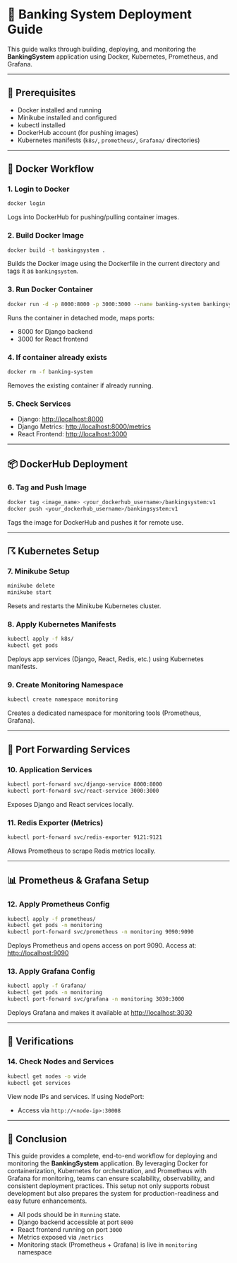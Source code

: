 # 🏦 Banking System Deployment Guide

This guide walks through building, deploying, and monitoring the **BankingSystem** application using Docker, Kubernetes, Prometheus, and Grafana.

---

## 🔧 Prerequisites

- Docker installed and running
- Minikube installed and configured
- kubectl installed
- DockerHub account (for pushing images)
- Kubernetes manifests (`k8s/`, `prometheus/`, `Grafana/` directories)

---

## 🚀 Docker Workflow

### 1. **Login to Docker**

```bash
docker login
```

Logs into DockerHub for pushing/pulling container images.

### 2. **Build Docker Image**

```bash
docker build -t bankingsystem .
```

Builds the Docker image using the Dockerfile in the current directory and tags it as `bankingsystem`.

### 3. **Run Docker Container**

```bash
docker run -d -p 8000:8000 -p 3000:3000 --name banking-system bankingsystem
```

Runs the container in detached mode, maps ports:

- 8000 for Django backend
- 3000 for React frontend

### 4. **If container already exists**

```bash
docker rm -f banking-system
```

Removes the existing container if already running.

### 5. **Check Services**

- Django: [http://localhost:8000](http://localhost:8000)
- Django Metrics: [http://localhost:8000/metrics](http://localhost:8000/metrics)
- React Frontend: [http://localhost:3000](http://localhost:3000)

---

## 📦 DockerHub Deployment

### 6. **Tag and Push Image**

```bash
docker tag <image_name> <your_dockerhub_username>/bankingsystem:v1
docker push <your_dockerhub_username>/bankingsystem:v1
```

Tags the image for DockerHub and pushes it for remote use.

---

## ☈️ Kubernetes Setup

### 7. **Minikube Setup**

```bash
minikube delete
minikube start
```

Resets and restarts the Minikube Kubernetes cluster.

### 8. **Apply Kubernetes Manifests**

```bash
kubectl apply -f k8s/
kubectl get pods
```

Deploys app services (Django, React, Redis, etc.) using Kubernetes manifests.

### 9. **Create Monitoring Namespace**

```bash
kubectl create namespace monitoring
```

Creates a dedicated namespace for monitoring tools (Prometheus, Grafana).

---

## 🔁 Port Forwarding Services

### 10. **Application Services**

```bash
kubectl port-forward svc/django-service 8000:8000
kubectl port-forward svc/react-service 3000:3000
```

Exposes Django and React services locally.

### 11. **Redis Exporter (Metrics)**

```bash
kubectl port-forward svc/redis-exporter 9121:9121
```

Allows Prometheus to scrape Redis metrics locally.

---

## 📊 Prometheus & Grafana Setup

### 12. **Apply Prometheus Config**

```bash
kubectl apply -f prometheus/
kubectl get pods -n monitoring
kubectl port-forward svc/prometheus -n monitoring 9090:9090
```

Deploys Prometheus and opens access on port 9090.
Access at: [http://localhost:9090](http://localhost:9090)

### 13. **Apply Grafana Config**

```bash
kubectl apply -f Grafana/
kubectl get pods -n monitoring
kubectl port-forward svc/grafana -n monitoring 3030:3000
```

Deploys Grafana and makes it available at [http://localhost:3030](http://localhost:3030)

---

## 🧰 Verifications

### 14. **Check Nodes and Services**

```bash
kubectl get nodes -o wide
kubectl get services
```

View node IPs and services. If using NodePort:

- Access via `http://<node-ip>:30008`

---

## 🧾 Conclusion

This guide provides a complete, end-to-end workflow for deploying and monitoring the **BankingSystem** application. By leveraging Docker for containerization, Kubernetes for orchestration, and Prometheus with Grafana for monitoring, teams can ensure scalability, observability, and consistent deployment practices. This setup not only supports robust development but also prepares the system for production-readiness and easy future enhancements.

- All pods should be in `Running` state.
- Django backend accessible at port `8000`
- React frontend running on port `3000`
- Metrics exposed via `/metrics`
- Monitoring stack (Prometheus + Grafana) is live in `monitoring` namespace

